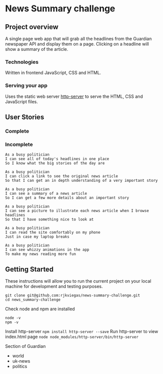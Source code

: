 # News Summary challenge

## Project overview

A single page web app that will grab all the headlines from the Guardian newspaper API and display them on a page.  Clicking on a headline will show a summary of the article.

### Technologies

Written in frontend JavaScript, CSS and HTML.

### Serving your app

Uses the static web server [http-server](https://www.npmjs.com/package/http-server) to serve the HTML, CSS and JavaScript files. 

## User Stories

### Complete
### Incomplete

```
As a busy politician
I can see all of today's headlines in one place
So I know what the big stories of the day are
```

```
As a busy politician
I can click a link to see the original news article
So that I can get an in depth understanding of a very important story
```

```
As a busy politician
I can see a summary of a news article
So I can get a few more details about an important story
```

```
As a busy politician
I can see a picture to illustrate each news article when I browse headlines
So that I have something nice to look at
```

```
As a busy politician
I can read the site comfortably on my phone
Just in case my laptop breaks
```

```
As a busy politician
I can see whizzy animations in the app
To make my news reading more fun
```

## Getting Started
These instructions will allow you to run the current project on your local machine for development and testing purposes.
```
git clone git@github.com:rjkviegas/news-summary-challenge.git
cd news_summary-challenge
```
Check node and npm are installed
```
node -v
npm -v
```
Install http-server
```npm install http-server --save```
Run http-server to view index.html page
```node node_modules/http-server/bin/http-server```

Section of Guardian 
- world
- uk-news
- politics
